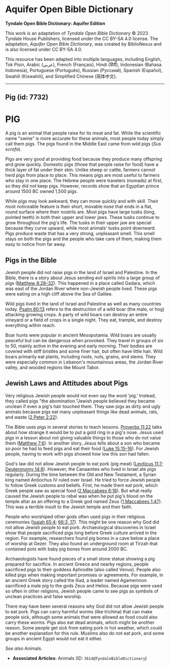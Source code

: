 # Aquifer Open Bible Dictionary

**Tyndale Open Bible Dictionary: Aquifer Edition**

This work is an adaptation of *Tyndale Open Bible Dictionary* © 2023 Tyndale House Publishers, licensed under the CC BY\-SA 4\.0 license. The adaptation, *Aquifer Open Bible Dictionary*, was created by BiblioNexus and is also licensed under CC BY\-SA 4\.0\.

This resource has been adapted into multiple languages, including English, Tok Pisin, Arabic (عربي), French (Français), Hindi (हिंदी), Indonesian (Bahasa Indonesia), Portuguese (Português), Russian (Русский), Spanish (Español), Swahili (Kiswahili), and Simplified Chinese (简体中文).



--------------------------------

## Pig (id: 7732)

PIG
===

A pig is an animal that people raise for its meat and fat. While the scientific name "swine" is more accurate for these animals, most people today simply call them pigs. The pigs found in the Middle East came from wild pigs (*Sus scrofa*).

Pigs are very good at providing food because they produce many offspring and grow quickly. Domestic pigs (those that people raise for food) have a thick layer of fat under their skin. Unlike sheep or cattle, farmers cannot herd pigs from place to place. This means pigs are most useful to farmers who stay in one place. The Hebrew people were travelers (nomads) at first, so they did not keep pigs. However, records show that an Egyptian prince around 1500 BC owned 1,500 pigs.

While pigs may look awkward, they can move quickly and with skill. Their most noticeable feature is their short, movable nose that ends in a flat, round surface where their nostrils are. Most pigs have large tusks (long, pointed teeth) in both their upper and lower jaws. These tusks continue to grow throughout the pig's life. The tusks in their upper jaw are special because they curve upward, while most animals' tusks point downward. Pigs produce waste that has a very strong, unpleasant smell. This smell stays on both the pigs and the people who take care of them, making them easy to notice from far away.

Pigs in the Bible
-----------------

Jewish people did not raise pigs in the land of Israel and Palestine. In the Bible, there is a story about Jesus sending evil spirits into a large group of pigs ([Matthew 8:28–32](https://ref.ly/Matt8:28-Matt8:32)). This happened in a place called Gadara, which was east of the Jordan River where non\-Jewish people lived. These pigs were eating on a high cliff above the Sea of Galilee.

Wild pigs lived in the land of Israel and Palestine as well as many countries today. [Psalm 80:13](https://ref.ly/Ps80:13) refers to the destruction of a wild boar (the male, or hog) attacking growing crops. A party of wild boars can destroy an entire vineyard or a field of crops in a single night. They eat, trample, and destroy everything within reach.

Boar hunts were popular in ancient Mesopotamia. Wild boars are usually peaceful but can be dangerous when provoked. They travel in groups of six to 50, mainly active in the evening and early morning. Their bodies are covered with stiff bristles and some finer hair, but often have little hair. Wild boars primarily eat plants, including roots, nuts, grains, and stems. They were especially common in Lebanon's mountainous areas, the Jordan River valley, and wooded regions like Mount Tabor.

Jewish Laws and Attitudes about Pigs
------------------------------------

Very religious Jewish people would not even say the word 'pig.' Instead, they called pigs "the abomination."Jewish people believed they became unclean if even a pig's hair touched them. They saw pigs as dirty and ugly animals because pigs eat many unpleasant things like dead animals, rats, and waste ([2 Peter 2:22](https://ref.ly/2Pet2:22)).

The Bible uses pigs in several stories to teach lessons. [Proverbs 11:22](https://ref.ly/Prov11:22) talks about how strange it would be to put a gold ring in a pig's nose. Jesus used pigs in a lesson about not giving valuable things to those who do not value them ([Matthew 7:6](https://ref.ly/Matt7:6)). In another story, Jesus tells about a son who became so poor he had to feed pigs and eat their food ([Luke 15:15–16](https://ref.ly/Luke15:15-Luke15:16)). For Jewish people, having to work with pigs showed how low this son had fallen.

God's law did not allow Jewish people to eat pork (pig meat) ([Leviticus 11:7](https://ref.ly/Lev11:7); [Deuteronomy 14:8](https://ref.ly/Deut14:8)). However, the Canaanites who lived in Israel ate pigs regularly. During the time between the Old and New Testament, a Syrian king named Antiochus IV ruled over Israel. He tried to force Jewish people to follow Greek customs and beliefs. First, he made them eat pork, which Greek people saw as special food ([2 Maccabees 6:18](https://ref.ly/2Macc6:18)). But what really caused the Jewish people to rebel was when he put pig's blood on the temple altar as an offering to a Greek god named Zeus ([1 Maccabees 1:47](https://ref.ly/1Macc1:47)). This was a terrible insult to the Jewish temple and their faith.

People who worshiped other gods often used pigs in their religious ceremonies ([Isaiah 65:4](https://ref.ly/Isa65:4); [66:3, 17](https://ref.ly/Isa66:3,Isa66:17)). This might be one reason why God did not allow Jewish people to eat pork. Archaeological discoveries in Israel show that people sacrificed pigs long before Greek culture arrived in the region. For example, researchers found pig bones in a cave below a place of worship at Gezer. They also found an underground room at Tirzah that contained pots with baby pig bones from around 2000 BC.

Archaeologists have found pieces of a small stone statue showing a pig prepared for sacrifice. In ancient Greece and nearby regions, people sacrificed pigs to their goddess Aphrodite (also called Venus). People also killed pigs when making important promises or agreements. For example, in an ancient Greek story called the Iliad, a leader named Agamemnon sacrificed a male pig to the gods Zeus and Helios. Because pigs were used so often in other religions, Jewish people came to see pigs as symbols of unclean practices and false worship.

There may have been several reasons why God did not allow Jewish people to eat pork. Pigs can carry harmful worms (like trichina) that can make people sick, although some animals that were allowed as food could also carry these worms. Pigs also eat dead animals, which might be another reason. Some people get sick from eating pork in hot weather, which could be another explanation for this rule. Muslims also do not eat pork, and some groups in ancient Egypt would not eat it either.

*See also* Animals.

* **Associated Articles:** Animals (ID: `3614@TyndaleBibleDictionary`)

